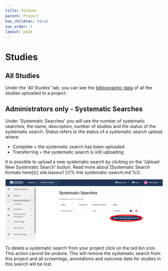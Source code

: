 ```yaml
---
title: Studies
parent: Project
has_children: false
nav_order: 3
layout: page
---
```


# Studies

## All Studies
Under the 'All Studies' tab, you can see the [bibliographic data](../bibliographic.html) of all the studies uploaded to a project. 


## Administrators only - Systematic Searches
Under 'Systematic Searches' you will see the number of systematic searches, the name, description, number of studies and the status of the systematic search. Status refers to the status of a systematic search upload where: 
* Complete = the systematic search has been uploaded 
* Transferring = the systematic search is still uploading

It is possible to upload a new systematic search by clicking on the 'Upload New Systematic Search' button. Read more about [Systematic Search formats here]({{ site.baseurl }}{% link systematic-search.md %}).

![Search Upload](/figs/Fig_Search_Upload.png)

To delete a systematic search from your project click on the red bin icon. This action cannot be undone. This will remove the systematic search from this project and all screenings, annotations and outcome data for studies in this search will be lost. 